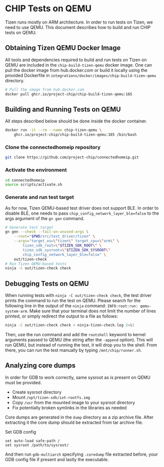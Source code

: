 # CHIP Tests on QEMU

Tizen runs mostly on ARM architecture. In order to run tests on Tizen, we need
to use QEMU. This document describes how to build and run CHIP tests on QEMU.

## Obtaining Tizen QEMU Docker Image

All tools and dependencies required to build and run tests on Tizen on QEMU are
included in the `chip-build-tizen-qemu` docker image. One can pull the docker
image from hub.docker.com or build it locally using the provided Dockerfile in
`integrations/docker/images/chip-build-tizen-qemu` directory.

```sh
# Pull the image from hub.docker.com
docker pull ghcr.io/project-chip/chip-build-tizen-qemu:165
```

## Building and Running Tests on QEMU

All steps described below should be done inside the docker container.

```sh
docker run -it --rm --name chip-tizen-qemu \
    ghcr.io/project-chip/chip-build-tizen-qemu:165 /bin/bash
```

### Clone the connectedhomeip repository

```sh
git clone https://github.com/project-chip/connectedhomeip.git
```

### Activate the environment

```sh
cd connectedhomeip
source scripts/activate.sh
```

### Generate and run test target

As for now, Tizen QEMU-based test driver does not support BLE. In order to
disable BLE, one needs to pass `chip_config_network_layer_ble=false` to the args
argument of the `gn gen` command.

```sh
# Generate test target
gn gen --check --fail-on-unused-args \
    --root="$PWD/src/test_driver/tizen" \
    --args="target_os=\"tizen\" target_cpu=\"arm\" \
        tizen_sdk_root=\"$TIZEN_SDK_ROOT\" \
        tizen_sdk_sysroot=\"$TIZEN_SDK_SYSROOT\"
        chip_config_network_layer_ble=false" \
    out/tizen-check
# Run Tizen QEMU-based tests
ninja -C out/tizen-check check
```

## Debugging Tests on QEMU

When running tests with `ninja -C out/tizen-check check`, the test driver prints
the command to run the test on QEMU. Please search for the following line in the
output of the `ninja` command: `INFO:root:run: qemu-system-arm`. Make sure that
your terminal does not limit the number of lines printed, or simply redirect the
output to a file as follows:

```sh
ninja -C out/tizen-check check > ninja-tizen-check.log 2>&1
```

Then, use the run command and add the `rootshell` keyword to kernel arguments
passed to QEMU (the string after the `-append` option). This will run QEMU, but
instead of running the test, it will drop you to the shell. From there, you can
run the test manually by typing `/mnt/chip/runner.sh`.

## Analyzing core dumps

In order for GDB to work correctly, same sysroot as is present on QEMU must be
provided.

-   Create sysroot directory
-   Mount `/opt/tizen-sdk/iot-rootfs.img`
-   Copy `/usr` from the mounted image to your sysroot directory
-   Fix potentially broken symlinks in the libraries as needed

Core dumps are generated in the `dump` directory as a zip archive file. After
extracting it the core dump should be extracted from tar archive file.

Set GDB config

```
set auto-load safe-path /
set sysroot /path/to/sysroot/
```

And then run `gdb-multiarch` specifying `.coredump` file extracted before, your
GDB config file if present and lastly the executable.
